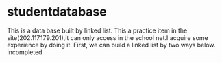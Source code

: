 # studentdatabase
This is a data base built by linked list.
This a practice item in the site(202.117.179.201),it can only access in the school net.I acquire some experience by doing it.
First, we can build a linked list by two ways below.
incompleted
